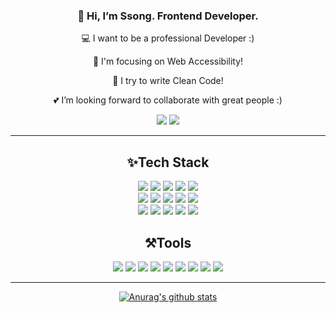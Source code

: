 
<div align="center">


### 👋 Hi, I’m Ssong. Frontend Developer.
💻 I want to be a professional Developer :) 

💎 I'm focusing on Web Accessibility!

💫 I try to write Clean Code!

💕 I’m looking forward to collaborate with great people :)

<a href="https://velog.io/@songjy377"><img src="https://img.shields.io/badge/velog-20C997?style=square&logo=velog&logoColor=white&link=https://velog.io/@songjy377"/></a>
<a href="https://www.instagram.com/tssongt"><img src="https://img.shields.io/badge/instagram-E4405F?style=square&logo=instagram&logoColor=white&link=https://www.instagram.com/tssongt"/></a>
  
  -------------------
## ✨Tech Stack
  <img src="https://img.shields.io/badge/Next.js-000000?style=square&logo=Next.js&logoColor=white"/>
  <img src="https://img.shields.io/badge/React-61DAFB?style=square&logo=React&logoColor=white"/>
  <img src="https://img.shields.io/badge/React_Native-61DAFB?style=square&logo=React&logoColor=white"/>
  <img src="https://img.shields.io/badge/TypeScript-3178C6?style=square&logo=TypeScript&logoColor=white"/>
  <img src="https://img.shields.io/badge/JavaScript-F7DF1E?style=square&logo=JavaScript&logoColor=white"/>
  <br>
  <img src="https://img.shields.io/badge/styled-DB7093?style=square&logo=styled-components&logoColor=white"/>
  <img src="https://img.shields.io/badge/emotion-DD00A1?style=square&logo=emotion&logoColor=white"/>
  <img src="https://img.shields.io/badge/HTML-E34F26?style=squaree&logo=HTML5&logoColor=white"/>
  <img src="https://img.shields.io/badge/CSS-1572B6?style=square&logo=CSS3&logoColor=white"/>
  <img src="https://img.shields.io/badge/Sass-CC6699?style=square&logo=Sass&logoColor=white">
  <br>
  <img src="https://img.shields.io/badge/Python-3776AB?style=square&logo=Python&logoColor=white"/>
  <img src="https://img.shields.io/badge/mySQL-4479A1?style=square&logo=mySQL&logoColor=white"/>
  <img src="https://img.shields.io/badge/JAVA-007396?style=square&logo=JAVA&logoColor=white"/>
  <img src="https://img.shields.io/badge/C-A8B9CC?style=square&logo=C&logoColor=white"/>
  <img src="https://img.shields.io/badge/Flutter-0E83C8?style=square&logo=Flutter&logoColor=white"/>
  
## ⚒️Tools
<img src="https://img.shields.io/badge/Jira-0052CC?style=square&logo=Jira&logoColor=white"/>
<img src="https://img.shields.io/badge/Bitbucket-0052CC?style=square&logo=Bitbucket&logoColor=white"/>
<img src="https://img.shields.io/badge/slack-4A154B?style=square&logo=slack&logoColor=white"/>
<img src="https://img.shields.io/badge/git-F05032?style=square&logo=git&logoColor=white"/>
<img src="https://img.shields.io/badge/gitHub-181717?style=square&logo=gitHub&logoColor=white"/>
<img src="https://img.shields.io/badge/notion-000000?style=square&logo=notion&logoColor=white"/>
<img src="https://img.shields.io/badge/Figma-F24E1E?style=square&logo=Figma&logoColor=white"/>
<img src="https://img.shields.io/badge/Zeplin-FF9E0F?style=square&logo=Z&logoColor=white"/>
<img src="https://img.shields.io/badge/Trello-0052CC?style=square&logo=Trello&logoColor=white"/> 

  -----
  
  [![Anurag's github stats](https://github-readme-stats.vercel.app/api?username=vSsongv&show_icons=true&theme=yeblu)](https://github.com/vSsongv/github-readme-stats)
  
<!---
vSsongv/vSsongv is a ✨ special ✨ repository because its `README.md` (this file) appears on your GitHub profile.
You can click the Preview link to take a look at your changes.
--->
</div>
<!---
vSsongv/vSsongv is a ✨ special ✨ repository because its `README.md` (this file) appears on your GitHub profile.
You can click the Preview link to take a look at your changes.
--->
